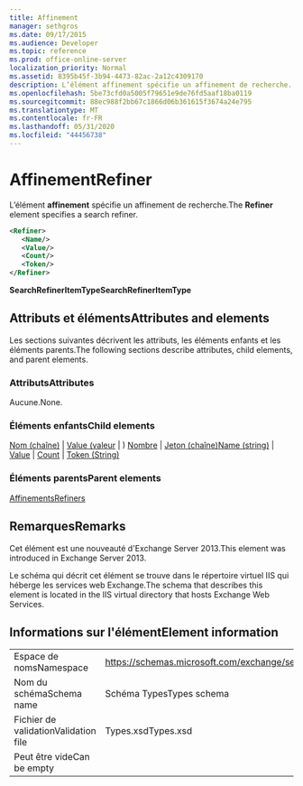 ```yaml
---
title: Affinement
manager: sethgros
ms.date: 09/17/2015
ms.audience: Developer
ms.topic: reference
ms.prod: office-online-server
localization_priority: Normal
ms.assetid: 8395b45f-3b94-4473-82ac-2a12c4309170
description: L’élément affinement spécifie un affinement de recherche.
ms.openlocfilehash: 5be73cfd0a5005f79651e9de76fd5aaf18ba0119
ms.sourcegitcommit: 88ec988f2bb67c1866d06b361615f3674a24e795
ms.translationtype: MT
ms.contentlocale: fr-FR
ms.lasthandoff: 05/31/2020
ms.locfileid: "44456738"
---
```

# <a name="refiner"></a><span data-ttu-id="ef164-103">Affinement</span><span class="sxs-lookup"><span data-stu-id="ef164-103">Refiner</span></span>

<span data-ttu-id="ef164-104">L’élément **affinement** spécifie un affinement de recherche.</span><span class="sxs-lookup"><span data-stu-id="ef164-104">The **Refiner** element specifies a search refiner.</span></span> 
  
```XML
<Refiner>
   <Name/>
   <Value/>
   <Count/>
   <Token/>
</Refiner>
```

 <span data-ttu-id="ef164-105">**SearchRefinerItemType**</span><span class="sxs-lookup"><span data-stu-id="ef164-105">**SearchRefinerItemType**</span></span>
## <a name="attributes-and-elements"></a><span data-ttu-id="ef164-106">Attributs et éléments</span><span class="sxs-lookup"><span data-stu-id="ef164-106">Attributes and elements</span></span>

<span data-ttu-id="ef164-107">Les sections suivantes décrivent les attributs, les éléments enfants et les éléments parents.</span><span class="sxs-lookup"><span data-stu-id="ef164-107">The following sections describe attributes, child elements, and parent elements.</span></span>
  
### <a name="attributes"></a><span data-ttu-id="ef164-108">Attributs</span><span class="sxs-lookup"><span data-stu-id="ef164-108">Attributes</span></span>

<span data-ttu-id="ef164-109">Aucune.</span><span class="sxs-lookup"><span data-stu-id="ef164-109">None.</span></span>
  
### <a name="child-elements"></a><span data-ttu-id="ef164-110">Éléments enfants</span><span class="sxs-lookup"><span data-stu-id="ef164-110">Child elements</span></span>

<span data-ttu-id="ef164-111">[Nom (chaîne)](name-string.md)  |  [Value (valeur](value.md)  |  ) [Nombre](count.md)  |  [Jeton (chaîne)](token-string.md)</span><span class="sxs-lookup"><span data-stu-id="ef164-111">[Name (string)](name-string.md) | [Value](value.md) | [Count](count.md) | [Token (String)](token-string.md)</span></span>
  
### <a name="parent-elements"></a><span data-ttu-id="ef164-112">Éléments parents</span><span class="sxs-lookup"><span data-stu-id="ef164-112">Parent elements</span></span>

[<span data-ttu-id="ef164-113">Affinements</span><span class="sxs-lookup"><span data-stu-id="ef164-113">Refiners</span></span>](refiners.md)
  
## <a name="remarks"></a><span data-ttu-id="ef164-114">Remarques</span><span class="sxs-lookup"><span data-stu-id="ef164-114">Remarks</span></span>

<span data-ttu-id="ef164-115">Cet élément est une nouveauté d'Exchange Server 2013.</span><span class="sxs-lookup"><span data-stu-id="ef164-115">This element was introduced in Exchange Server 2013.</span></span>
  
<span data-ttu-id="ef164-116">Le schéma qui décrit cet élément se trouve dans le répertoire virtuel IIS qui héberge les services web Exchange.</span><span class="sxs-lookup"><span data-stu-id="ef164-116">The schema that describes this element is located in the IIS virtual directory that hosts Exchange Web Services.</span></span>
  
## <a name="element-information"></a><span data-ttu-id="ef164-117">Informations sur l'élément</span><span class="sxs-lookup"><span data-stu-id="ef164-117">Element information</span></span>

|||
|:-----|:-----|
|<span data-ttu-id="ef164-118">Espace de noms</span><span class="sxs-lookup"><span data-stu-id="ef164-118">Namespace</span></span>  <br/> |https://schemas.microsoft.com/exchange/services/2006/types  <br/> |
|<span data-ttu-id="ef164-119">Nom du schéma</span><span class="sxs-lookup"><span data-stu-id="ef164-119">Schema name</span></span>  <br/> |<span data-ttu-id="ef164-120">Schéma Types</span><span class="sxs-lookup"><span data-stu-id="ef164-120">Types schema</span></span>  <br/> |
|<span data-ttu-id="ef164-121">Fichier de validation</span><span class="sxs-lookup"><span data-stu-id="ef164-121">Validation file</span></span>  <br/> |<span data-ttu-id="ef164-122">Types.xsd</span><span class="sxs-lookup"><span data-stu-id="ef164-122">Types.xsd</span></span>  <br/> |
|<span data-ttu-id="ef164-123">Peut être vide</span><span class="sxs-lookup"><span data-stu-id="ef164-123">Can be empty</span></span>  <br/> ||
   

